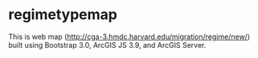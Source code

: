 regimetypemap
=============

This is web map (http://cga-3.hmdc.harvard.edu/migration/regime/new/) built using Bootstrap 3.0, ArcGIS JS 3.9,
and ArcGIS Server. 
